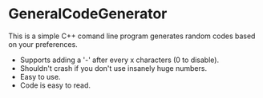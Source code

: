 # GeneralCodeGenerator
This is a simple C++ comand line program generates random codes based on your preferences.
 - Supports adding a '-' after every x characters (0 to disable).
 - Shouldn't crash if you don't use insanely huge numbers.
 - Easy to use.
 - Code is easy to read.
